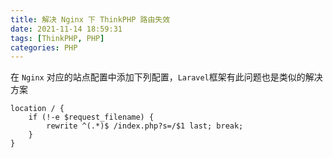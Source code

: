 ```yaml
---
title: 解决 Nginx 下 ThinkPHP 路由失效
date: 2021-11-14 18:59:31
tags: [ThinkPHP, PHP]
categories: PHP
---
```


在 `Nginx` 对应的站点配置中添加下列配置，`Laravel`框架有此问题也是类似的解决方案

```shell
location / { 
	if (!-e $request_filename) {
		rewrite ^(.*)$ /index.php?s=/$1 last; break; 
	} 
}
```

 